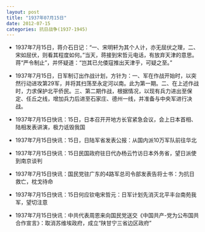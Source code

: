 ```yaml
---
layout: post
title: "1937年07月15日"
date: 2012-07-15
categories: 抗日战争(1937-1945)
---
```


<meta name="referrer" content="no-referrer" />

- 1937年7月15日，蒋介石日记：“一、宋明轩为其个人计，亦无屈伏之理，二、宋如屈伏，则看其程度如何。”当天，蒋接到宋哲元电话，有放弃天津的意思。蒋“严令制止”，并怀疑道：“岂其已允倭寇推出天津乎，可疑之至。” 

- 1937年7月15日，日军制订出作战计划，方针为：一、军在作战开始时，以突然行动进攻第29军，并将其扫荡至永定河以南。此为第一期。二、在上述作战时，力求保护北平侨民。三、第二期作战，根据情况，以现有兵力进出至保定、任丘之线，增加兵力后进至石家庄、德州一线，并准备与中央军进行决战。 

- 1937年7月15日快讯：15日，日本召开开地方长官紧急会议，会上日本首相、陆相发表讲演，极力诋毁我国 

- 1937年7月15日快讯：15日，日陆军省发表公报：从国内派10万军队前往华北 

- 1937年7月15日快讯：15日民国政府驻日代办杨云竹访日本外务省，望日派使到南京谈判 

- 1937年7月15日快讯：国民党驻广东的4路军总司令部发表告将士书：为抗日救亡，枕戈待命 

- 1937年7月15日快讯：15日何应钦电宋哲元：日军计划先消灭北平丰台南苑我军，望切注意 

- 1937年7月15日快讯：中共代表周恩来向国民党送交《中国共产-党为公布国共合作宣言》：取消苏维埃政府，成立“陕甘宁三省边区政府” 

